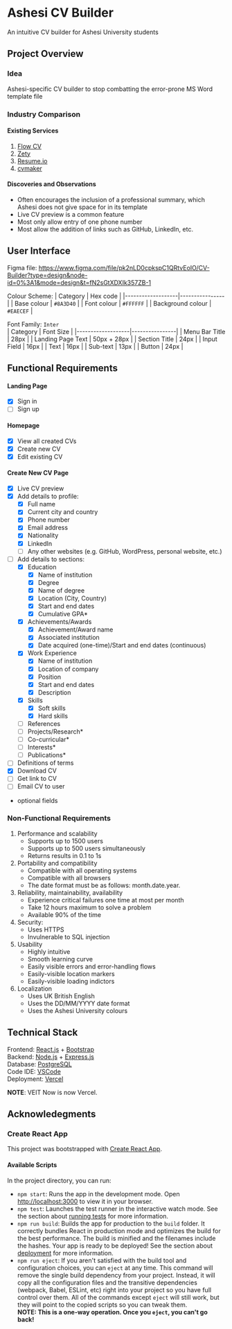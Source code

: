 # Ashesi CV Builder
An intuitive CV builder for Ashesi University students

## Project Overview
### Idea
Ashesi-specific CV builder to stop combatting the error-prone MS Word template file

### Industry Comparison
#### Existing Services
1. [Flow CV](https://flowcv.com/)
2. [Zety](https://zety.com/)
3. [Resume.io](https://resume.io/)
4. [cvmaker](https://cvmkr.com/)

#### Discoveries and Observations
* Often encourages the inclusion of a professional summary, which Ashesi does not give space for in its template
* Live CV preview is a common feature
* Most only allow entry of one phone number
* Most allow the addition of links such as GitHub, LinkedIn, etc. 

## User Interface
Figma file: https://www.figma.com/file/pk2nLD0cpkspC1QRtvEoIO/CV-Builder?type=design&node-id=0%3A1&mode=design&t=fN2sGtXDXIk357ZB-1

Colour Scheme: 
| Category          | Hex code       |
|-------------------|----------------|
| Base colour       | `#8A3D40`      |
| Font colour       | `#FFFFFF`      |
| Background colour | `#EAECEF`      |

Font Family: `Inter` <br>
| Category          | Font Size      |
|-------------------|----------------|
| Menu Bar Title    | 28px           |
| Landing Page Text | 50px + 28px    |
| Section Title     | 24px           |
| Input Field       | 16px           |
| Text              | 16px           |
| Sub-text          | 13px           |
| Button            | 24px           |

## Functional Requirements

#### Landing Page
- [x] Sign in
- [ ] Sign up

#### Homepage
- [x] View all created CVs
- [x] Create new CV
- [x] Edit existing CV

#### Create New CV Page
- [x] Live CV preview 
- [x] Add details to profile:
  - [x] Full name
  - [x] Current city and country
  - [x] Phone number
  - [x] Email address
  - [x] Nationality
  - [x] LinkedIn
  - [ ] Any other websites (e.g. GitHub, WordPress, personal website, etc.)
- [ ] Add details to sections:
  - [x] Education
    - [x] Name of institution
    - [x] Degree
    - [x] Name of degree
    - [x] Location (City, Country)
    - [x] Start and end dates
    - [x] Cumulative GPA*
  - [x] Achievements/Awards
    - [x] Achievement/Award name
    - [x] Associated institution
    - [x] Date acquired (one-time)/Start and end dates (continuous)
  - [x] Work Experience
    - [x] Name of institution
    - [x] Location of company
    - [x] Position
    - [x] Start and end dates
    - [x] Description
  - [x] Skills
    - [x] Soft skills
    - [x] Hard skills
  - [ ] References
  - [ ] Projects/Research*
  - [ ] Co-curricular*
  - [ ] Interests*
  - [ ] Publications*
- [ ] Definitions of terms
- [x] Download CV
- [ ] Get link to CV
- [ ] Email CV to user
* optional fields

### Non-Functional Requirements
1. Performance and scalability
   * Supports up to 1500 users
   * Supports up to 500 users simultaneously
   * Returns results in 0.1 to 1s
2. Portability and compatibility
   * Compatible with all operating systems
   * Compatible with all browsers
   * The date format must be as follows: month.date.year.
3. Reliability, maintainability, availability
   * Experience critical failures one time at most per month
   * Take 12 hours maximum to solve a problem
   * Available 90% of the time
4. Security:
   * Uses HTTPS
   * Invulnerable to SQL injection
5. Usability
   * Highly intuitive
   * Smooth learning curve
   * Easily visible errors and error-handling flows
   * Easily-visible location markers
   * Easily-visible loading indictors
6. Localization
   * Uses UK British English
   * Uses the DD/MM/YYYY date format
   * Uses the Ashesi University colours

## Technical Stack
Frontend: [React.js](https://react.dev/) + [Bootstrap](https://getbootstrap.com/) <br>
Backend: [Node.js](https://nodejs.org/en) + [Express.js](https://expressjs.com/) <br>
Database: [PostgreSQL](https://www.postgresql.org/) <br>
Code IDE: [VSCode](https://code.visualstudio.com/) <br>
Deployment: [Vercel](https://vercel.com/) <br>

**NOTE**: VEIT Now is now Vercel.

## Acknowledegments
### Create React App
This project was bootstrapped with [Create React App](https://github.com/facebook/create-react-app).

#### Available Scripts
In the project directory, you can run:
* `npm start`: Runs the app in the development mode. Open [http://localhost:3000](http://localhost:3000) to view it in your browser.
* `npm test`: Launches the test runner in the interactive watch mode. See the section about [running tests](https://facebook.github.io/create-react-app/docs/running-tests) for more information.
* `npm run build`: Builds the app for production to the `build` folder. It correctly bundles React in production mode and optimizes the build for the best performance. The build is minified and the filenames include the hashes. Your app is ready to be deployed! See the section about [deployment](https://facebook.github.io/create-react-app/docs/deployment) for more information.
* `npm run eject`: If you aren't satisfied with the build tool and configuration choices, you can `eject` at any time. This command will remove the single build dependency from your project. Instead, it will copy all the configuration files and the transitive dependencies (webpack, Babel, ESLint, etc) right into your project so you have full control over them. All of the commands except `eject` will still work, but they will point to the copied scripts so you can tweak them. 
  <br> **NOTE: This is a one-way operation. Once you `eject`, you can't go back!**
